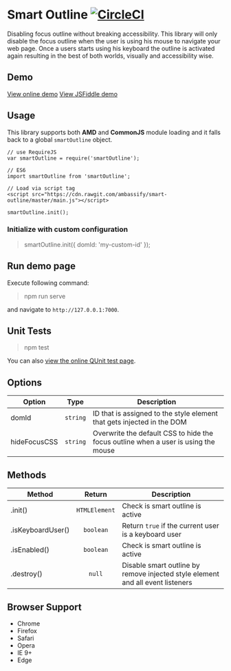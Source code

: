 # Smart Outline [![CircleCI](https://circleci.com/gh/ambassify/smart-outline/tree/master.svg?style=svg&circle-token=447bceb7dddfa4e6972d0044e4157626199a31b1)](https://circleci.com/gh/ambassify/smart-outline/tree/master)
Disabling focus outline without breaking accessibility.
This library will only disable the focus outline when the user is using his mouse
to navigate your web page. Once a users starts using his keyboard the outline is activated again
resulting in the best of both worlds, visually and accessibility wise.

## Demo

[View online demo](https://ambassify.github.io/smart-outline/)
[View JSFiddle demo](https://jsfiddle.net/sitebase/ss2g0aj7/)

## Usage
This library supports both **AMD** and **CommonJS** module loading and it falls back
to a global `smartOutline` object.

```
// use RequireJS
var smartOutline = require('smartOutline');

// ES6
import smartOutline from 'smartOutline';

// Load via script tag
<script src="https://cdn.rawgit.com/ambassify/smart-outline/master/main.js"></script>

smartOutline.init();
```

### Initialize with custom configuration
>smartOutline.init({
>    domId: 'my-custom-id'
>});

## Run demo page
Execute following command:
>npm run serve

and navigate to `http://127.0.0.1:7000`.

## Unit Tests
>npm test

You can also [view the online QUnit test page](https://ambassify.github.io/smart-outline/qunit.html).

## Options

| Option   |      Type      |  Description |
|----------|:-------------:|------|
| domId | `string` | ID that is assigned to the style element that gets injected in the DOM |
| hideFocusCSS | `string` | Overwrite the default CSS to hide the focus outline when a user is using the mouse |

## Methods

| Method   |      Return      |  Description |
|----------|:-------------:|------|
| .init() | `HTMLElement` | Check is smart outline is active |
| .isKeyboardUser() | `boolean` | Return `true` if the current user is a keyboard user |
| .isEnabled() | `boolean` | Check is smart outline is active |
| .destroy() | `null` | Disable smart outline by remove injected style element and all event listeners |

## Browser Support
* Chrome
* Firefox
* Safari
* Opera
* IE 9+
* Edge
